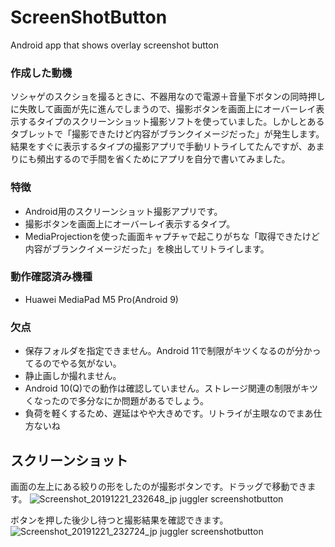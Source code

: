 # ScreenShotButton
Android app that shows overlay screenshot button


### 作成した動機
ソシャゲのスクショを撮るときに、不器用なので電源＋音量下ボタンの同時押しに失敗して画面が先に進んでしまうので、撮影ボタンを画面上にオーバーレイ表示するタイプのスクリーンショット撮影ソフトを使っていました。しかしとあるタブレットで「撮影できたけど内容がブランクイメージだった」が発生します。結果をすぐに表示するタイプの撮影アプリで手動リトライしてたんですが、あまりにも頻出するので手間を省くためにアプリを自分で書いてみました。

### 特徴
- Android用のスクリーンショット撮影アプリです。
- 撮影ボタンを画面上にオーバーレイ表示するタイプ。
- MediaProjectionを使った画面キャプチャで起こりがちな「取得できたけど内容がブランクイメージだった」を検出してリトライします。

### 動作確認済み機種
- Huawei MediaPad M5 Pro(Android 9)

### 欠点
- 保存フォルダを指定できません。Android 11で制限がキツくなるのが分かってるのでやる気がない。
- 静止画しか撮れません。
- Android 10(Q)での動作は確認していません。ストレージ関連の制限がキツくなったので多分なにか問題があるでしょう。
- 負荷を軽くするため、遅延はやや大きめです。リトライが主眼なのでまあ仕方ないね

## スクリーンショット

画面の左上にある絞りの形をしたのが撮影ボタンです。ドラッグで移動できます。
![Screenshot_20191221_232648_jp juggler screenshotbutton](https://user-images.githubusercontent.com/333944/71309445-08fa7400-244b-11ea-9dba-94005e2dc28b.jpg)

ボタンを押した後少し待つと撮影結果を確認できます。
![Screenshot_20191221_232724_jp juggler screenshotbutton](https://user-images.githubusercontent.com/333944/71309446-0b5cce00-244b-11ea-84c6-180f9b7e562c.jpg)
